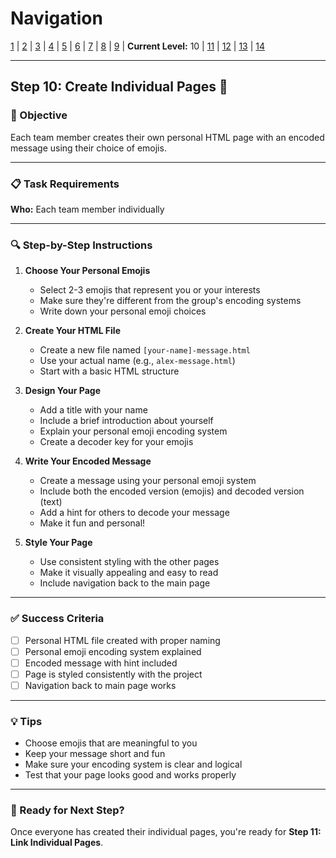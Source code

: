 # Navigation
[1](./lesson-code-org-u5-3-mini-project-lv1.md) | [2](./lesson-code-org-u5-3-mini-project-lv2.md) | [3](./lesson-code-org-u5-3-mini-project-lv3.md) | [4](./lesson-code-org-u5-3-mini-project-lv4.md) | [5](./lesson-code-org-u5-3-mini-project-lv5.md) | [6](./lesson-code-org-u5-3-mini-project-lv6.md) | [7](./lesson-code-org-u5-3-mini-project-lv7.md) | [8](./lesson-code-org-u5-3-mini-project-lv8.md) | [9](./lesson-code-org-u5-3-mini-project-lv9.md) | **Current Level:** 10 | [11](./lesson-code-org-u5-3-mini-project-lv11.md) | [12](./lesson-code-org-u5-3-mini-project-lv12.md) | [13](./lesson-code-org-u5-3-mini-project-lv13.md) | [14](./lesson-code-org-u5-3-mini-project-lv14.md)

---

## Step 10: Create Individual Pages 👤

### 🎯 Objective

Each team member creates their own personal HTML page with an encoded message using their choice of emojis.

---

### 📋 Task Requirements

**Who:** Each team member individually

---

### 🔍 Step-by-Step Instructions

1. **Choose Your Personal Emojis**
   - Select 2-3 emojis that represent you or your interests
   - Make sure they're different from the group's encoding systems
   - Write down your personal emoji choices

2. **Create Your HTML File**
   - Create a new file named `[your-name]-message.html`
   - Use your actual name (e.g., `alex-message.html`)
   - Start with a basic HTML structure

3. **Design Your Page**
   - Add a title with your name
   - Include a brief introduction about yourself
   - Explain your personal emoji encoding system
   - Create a decoder key for your emojis

4. **Write Your Encoded Message**
   - Create a message using your personal emoji system
   - Include both the encoded version (emojis) and decoded version (text)
   - Add a hint for others to decode your message
   - Make it fun and personal!

5. **Style Your Page**
   - Use consistent styling with the other pages
   - Make it visually appealing and easy to read
   - Include navigation back to the main page

---

### ✅ Success Criteria

- [ ] Personal HTML file created with proper naming
- [ ] Personal emoji encoding system explained
- [ ] Encoded message with hint included
- [ ] Page is styled consistently with the project
- [ ] Navigation back to main page works

---

### 💡 Tips

- Choose emojis that are meaningful to you
- Keep your message short and fun
- Make sure your encoding system is clear and logical
- Test that your page looks good and works properly

---

### 🚀 Ready for Next Step?

Once everyone has created their individual pages, you're ready for **Step 11: Link Individual Pages**. 